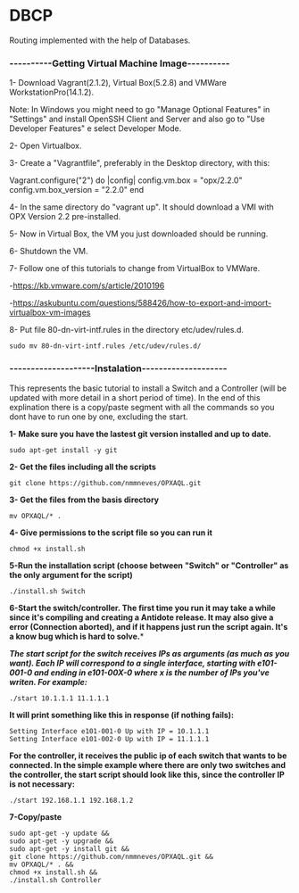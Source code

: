# DBCP

Routing implemented with the help of Databases.

### ----------Getting Virtual Machine Image----------

1- Download Vagrant(2.1.2), Virtual Box(5.2.8) and VMWare WorkstationPro(14.1.2).

Note: In Windows you might need to go "Manage Optional Features" in "Settings" and install OpenSSH Client and Server
and also go to "Use Developer Features" e select Developer Mode.

2- Open Virtualbox.

3- Create a "Vagrantfile", preferably in the Desktop directory, with this:

Vagrant.configure("2") do |config|
  config.vm.box = "opx/2.2.0"
  config.vm.box_version = "2.2.0"
end

4- In the same directory do "vagrant up". It should download a VMI with OPX Version 2.2 pre-installed.

5- Now in Virtual Box, the VM you just downloaded should be running.

6- Shutdown the VM.

7- Follow one of this tutorials to change from VirtualBox to VMWare.

-https://kb.vmware.com/s/article/2010196

-https://askubuntu.com/questions/588426/how-to-export-and-import-virtualbox-vm-images

8- Put file 80-dn-virt-intf.rules in the directory etc/udev/rules.d.
```
sudo mv 80-dn-virt-intf.rules /etc/udev/rules.d/
```

### --------------------Instalation--------------------

This represents the basic tutorial to install a Switch and a Controller (will be updated with more detail in a short period of time). In the end of this explination there is a copy/paste segment with all the commands so you dont have to run one by one, excluding the start.

**1- Make sure you have the lastest git version installed and up to date.**
```
sudo apt-get install -y git
```
**2- Get the files including all the scripts**
```
git clone https://github.com/nmmneves/OPXAQL.git
```
**3- Get the files from the basis directory**
```
mv OPXAQL/* .
```
**4- Give permissions to the script file so you can run it**
```
chmod +x install.sh
```
**5-Run the installation script (choose between "Switch" or "Controller" as the only argument for the script)**
```
./install.sh Switch
```
**6-Start the switch/controller. The first time you run it may take a while since it's compiling and creating a Antidote release. It may also give a error (Connection aborted), and if it happens just run the script again. It's a know bug which is hard to solve.***

***The start script for the switch receives IPs as arguments (as much as you want). Each IP will correspond to a single interface, starting with e101-001-0 and ending in e101-00X-0 where x is the number of IPs you've writen. For example:***
```
./start 10.1.1.1 11.1.1.1
```
**It will print something like this in response (if nothing fails):**
```
Setting Interface e101-001-0 Up with IP = 10.1.1.1
Setting Interface e101-002-0 Up with IP = 11.1.1.1
```
**For the controller, it receives the public ip of each switch that wants to be connected. In the simple example where there are only two switches and the controller, the start script should look like this, since the controller IP is not necessary:**
```
./start 192.168.1.1 192.168.1.2
```
**7-Copy/paste**
```
sudo apt-get -y update &&
sudo apt-get -y upgrade &&
sudo apt-get -y install git &&
git clone https://github.com/nmmneves/OPXAQL.git &&
mv OPXAQL/* . &&
chmod +x install.sh &&
./install.sh Controller
```
